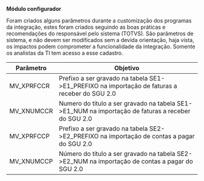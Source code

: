 **Módulo configurador**

Foram criados alguns parâmetros durante a customização dos programas da integração, estes foram criados seguindo as boas práticas e recomendações do responsável pelo sistema (TOTVS). São parâmetros de sistema, e não devem ser modificados sem a devida orientação, haja vista, os impactos podem comprometer a funcionalidade da integração. Somente os analistas da TI tem acesso a esse cadastro.

| **Parâmetro**| **Objetivo** |
| ------ | ------ |
| MV_XPRFCCR| Prefixo a ser gravado na tabela SE1->E1_PREFIXO na importação de faturas a receber do SGU 2.0 |
| MV_XNUMCCR| Numero do titulo a ser gravado na tabela SE1->E1_NUM na importação de faturas a receber do SGU 2.0 |
| MV_XPRFCCP| Prefixo a ser gravado na tabela SE2->E2_PREFIXO na importação de contas a pagar do SGU 2.0 |
| MV_XNUMCCP| Número do titulo a ser gravado na tabela SE2->E2_NUM na importação de contas a pagar do SGU 2.0| 